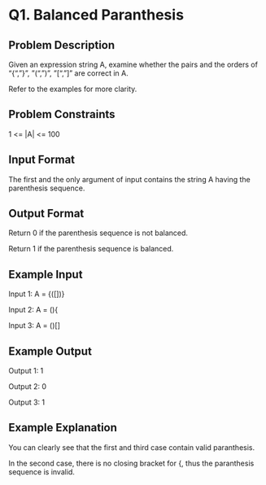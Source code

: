 # Q1. Balanced Paranthesis
## Problem Description
Given an expression string A, examine whether the pairs and the orders of “{“,”}”, ”(“,”)”, ”[“,”]” are correct in A.

Refer to the examples for more clarity.

## Problem Constraints
1 <= |A| <= 100

## Input Format
The first and the only argument of input contains the string A having the parenthesis sequence.

## Output Format
Return 0 if the parenthesis sequence is not balanced.

Return 1 if the parenthesis sequence is balanced.

## Example Input
Input 1:
 A = {([])}

Input 2:
 A = (){

Input 3:
 A = ()[] 

## Example Output
Output 1:
 1 

Output 2:
 0 

Output 3:
 1 

## Example Explanation
You can clearly see that the first and third case contain valid paranthesis.

In the second case, there is no closing bracket for {, thus the paranthesis sequence is invalid.
